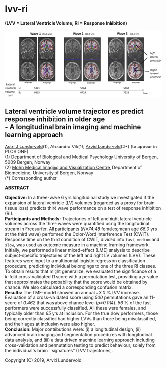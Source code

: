 # lvv-ri 

#### (LVV = Lateral Ventricle Volume; RI = Response Inhibition)

![Fig1](./assets/Figure1.png)

## Lateral ventricle volume trajectories predict response inhibition in older age<br> - A longitudinal brain imaging and machine learning approach

[Astri J Lundervold](https://www.uib.no/personer/Astri.J..Lundervold)(1), Alexandra Vik(1), [Arvid Lundervold](https://www.uib.no/en/persons/Arvid.Lundervold)(2\*) (to appear in PLOS ONE)<br>
(1) Department of Biological and Medical Psychology University of Bergen, 5009 Bergen, Norway<br>
(2) [Mohn Medical Imaging and Visualization Centre](https://mmiv.no), Department of Biomedicine, University of Bergen, Norway<br>
(\*) Corresponding author


**ABSTRACT**

**Objective:** In a three-wave 6 yrs longitudinal study we investigated if the expansion of lateral ventricle (LV) volumes (regarded as a proxy for brain tissue loss) predicts third wave performance on a test of response inhibition (RI).<br>
**Participants and Methods:**  Trajectories
of left and right lateral ventricle volumes across the three waves were quantified using the longitudinal stream in Freesurfer. All participants (*N=74*;*48* females;mean age *66.0* yrs at the third wave) performed the Color-Word Interference Test (CWIT). Response time on the third condition of CWIT, divided into `fast`, `medium` and `slow`, was used as outcome measure in a machine learning framework. Initially, we performed a linear mixed-effect (LME) analysis to describe subject-specific trajectories of the left and right LV volumes (LVV). These features were input to a multinomial logistic regression classification procedure, predicting individual belongings to one of the three RI classes. To obtain results that might generalize, we evaluated the significance of a *k*-fold cross-validated f1 score with a permutation test, providing a *p*-value that approximates the probability that the score would be obtained by chance. We also calculated a corresponding confusion matrix.<br>
**Results:** The LME-model showed an annual ~*3.0* % LVV increase. Evaluation of a cross-validated score using *500* permutations gave an f1-score of *0.462* that was above chance level (*p=0.014*). *56* % of the fast performers were successfully classified. All these were females, and typically older than *65* yrs at inclusion. For the true slow performers, those being correctly classified had higher LVVs than those being misclassified, and their ages at inclusion were also higher.<br>
**Conclusion:** Major contributions
were: (i) a longitudinal design, (ii) advanced brain imaging and segmentation procedures with longitudinal data analysis, and (iii) a data driven machine learning approach including cross-validation and permutation testing to predict behaviour, solely from the individual's brain ``signatures” (LVV trajectories).<br>

Copyright (C) 2019, Arvid Lundervold <br>

